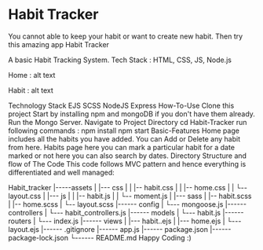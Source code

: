 # Habit Tracker
You cannot able to keep your habit or want to create new habit. Then try this amazing app Habit Tracker

A basic Habit Tracking System. Tech Stack : HTML, CSS, JS, Node.js

Home :
alt text

Habit :
alt text

Technology Stack
EJS
SCSS
NodeJS
Express
How-To-Use
Clone this project
Start by installing npm and mongoDB if you don't have them already.
Run the Mongo Server.
Navigate to Project Directory
cd Habit-Tracker
run following commands :
npm install 
npm start
Basic-Features
Home page includes all the habits you have added. You can Add or Delete any habit from here.
Habits page here you can mark a particular habit for a date marked or not here you can also search by dates.
Directory Structure and flow of The Code
This code follows MVC pattern and hence everything is differentiated and well managed:

Habit_tracker
    |-----assets
    |       |--- css
    |       |     |-- habit.css
    |       |     |-- home.css
    |       |     └-- layout.css
    |       |--- js
    |       |     |-- habit.js
    |       |     └-- moment.js
    |       |--- sass
    |             |-- habit.scss
    |             |-- home.scss
    |             └-- layout.scss
    |------ config
    |         └--- mongoose.js
    |------ controllers
    |         └--- habit_controllers.js
    |------ models
    |         └--- habit.js
    |------ routers
    |         └--- index.js
    |------ views
    |         |--- habit..ejs
    |         |--- home.ejs
    |         └--- layout.ejs
    |------ .gitignore
    |------ app.js
    |------ package.json
    |------ package-lock.json
    └------ README.md
Happy Coding :)
